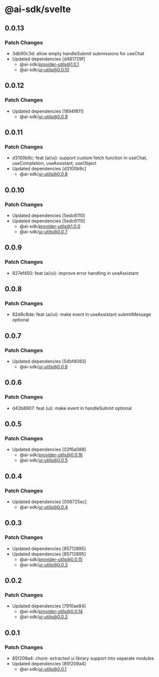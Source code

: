 # @ai-sdk/svelte

## 0.0.13

### Patch Changes

- 3db90c3d: allow empty handleSubmit submissions for useChat
- Updated dependencies [d481729f]
  - @ai-sdk/provider-utils@1.0.1
  - @ai-sdk/ui-utils@0.0.10

## 0.0.12

### Patch Changes

- Updated dependencies [1894f811]
  - @ai-sdk/ui-utils@0.0.9

## 0.0.11

### Patch Changes

- d3100b9c: feat (ai/ui): support custom fetch function in useChat, useCompletion, useAssistant, useObject
- Updated dependencies [d3100b9c]
  - @ai-sdk/ui-utils@0.0.8

## 0.0.10

### Patch Changes

- Updated dependencies [5edc6110]
- Updated dependencies [5edc6110]
  - @ai-sdk/provider-utils@1.0.0
  - @ai-sdk/ui-utils@0.0.7

## 0.0.9

### Patch Changes

- 827ef450: feat (ai/ui): improve error handling in useAssistant

## 0.0.8

### Patch Changes

- 82d9c8de: feat (ai/ui): make event in useAssistant submitMessage optional

## 0.0.7

### Patch Changes

- Updated dependencies [54bf4083]
  - @ai-sdk/ui-utils@0.0.6

## 0.0.6

### Patch Changes

- d42b8907: feat (ui): make event in handleSubmit optional

## 0.0.5

### Patch Changes

- Updated dependencies [02f6a088]
  - @ai-sdk/provider-utils@0.0.16
  - @ai-sdk/ui-utils@0.0.5

## 0.0.4

### Patch Changes

- Updated dependencies [008725ec]
  - @ai-sdk/ui-utils@0.0.4

## 0.0.3

### Patch Changes

- Updated dependencies [85712895]
- Updated dependencies [85712895]
  - @ai-sdk/provider-utils@0.0.15
  - @ai-sdk/ui-utils@0.0.3

## 0.0.2

### Patch Changes

- Updated dependencies [7910ae84]
  - @ai-sdk/provider-utils@0.0.14
  - @ai-sdk/ui-utils@0.0.2

## 0.0.1

### Patch Changes

- 85f209a4: chore: extracted ui library support into separate modules
- Updated dependencies [85f209a4]
  - @ai-sdk/ui-utils@0.0.1

